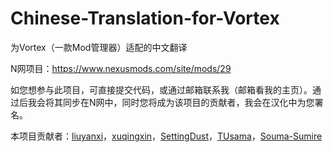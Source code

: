 # Chinese-Translation-for-Vortex
为Vortex（一款Mod管理器）适配的中文翻译

N网项目：https://www.nexusmods.com/site/mods/29

如您想参与此项目，可直接提交代码，或通过邮箱联系我（邮箱看我的主页）。通过后我会将其同步在N网中，同时您将成为该项目的贡献者，我会在汉化中为您署名。

本项目贡献者：[liuyanxi](https://github.com/liuyanxi975)，[xuqingxin](https://github.com/xuqingxin001)，[SettingDust](https://github.com/SettingDust)，[TUsama](https://github.com/TUsama)，[Souma-Sumire](https://github.com/Souma-Sumire)

